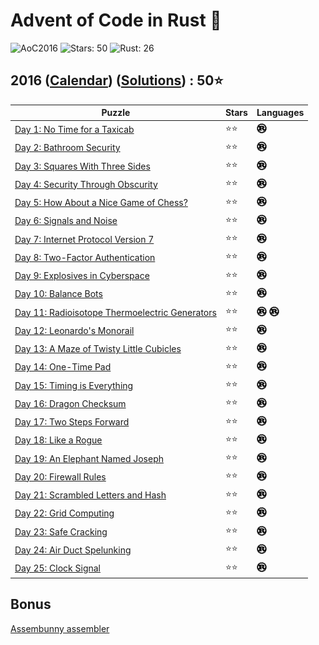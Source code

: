 # Advent of Code in Rust 🦀

![AoC2016](https://img.shields.io/badge/Advent_of_Code-2016-8A2BE2)
![Stars: 50](https://img.shields.io/badge/Stars-50⭐-blue)
![Rust: 26](https://img.shields.io/badge/Rust-26-cyan?logo=Rust)

## 2016 ([Calendar](https://adventofcode.com/2016)) ([Solutions](../2016/)) : 50⭐

Puzzle                                                                                 | Stars | Languages
-------------------------------------------------------------------------------------- | ----- | -----------
[Day 1: No Time for a Taxicab](https://adventofcode.com/2016/day/1)                    | ⭐⭐  | [![Rust](../scripts/assets/rust.png)](../2016/day1/day1.rs)
[Day 2: Bathroom Security](https://adventofcode.com/2016/day/2)                        | ⭐⭐  | [![Rust](../scripts/assets/rust.png)](../2016/day2/day2.rs)
[Day 3: Squares With Three Sides](https://adventofcode.com/2016/day/3)                 | ⭐⭐  | [![Rust](../scripts/assets/rust.png)](../2016/day3/day3.rs)
[Day 4: Security Through Obscurity](https://adventofcode.com/2016/day/4)               | ⭐⭐  | [![Rust](../scripts/assets/rust.png)](../2016/day4/day4.rs)
[Day 5: How About a Nice Game of Chess?](https://adventofcode.com/2016/day/5)          | ⭐⭐  | [![Rust](../scripts/assets/rust.png)](../2016/day5/day5.rs)
[Day 6: Signals and Noise](https://adventofcode.com/2016/day/6)                        | ⭐⭐  | [![Rust](../scripts/assets/rust.png)](../2016/day6/day6.rs)
[Day 7: Internet Protocol Version 7](https://adventofcode.com/2016/day/7)              | ⭐⭐  | [![Rust](../scripts/assets/rust.png)](../2016/day7/day7.rs)
[Day 8: Two-Factor Authentication](https://adventofcode.com/2016/day/8)                | ⭐⭐  | [![Rust](../scripts/assets/rust.png)](../2016/day8/day8.rs)
[Day 9: Explosives in Cyberspace](https://adventofcode.com/2016/day/9)                 | ⭐⭐  | [![Rust](../scripts/assets/rust.png)](../2016/day9/day9.rs)
[Day 10: Balance Bots](https://adventofcode.com/2016/day/10)                           | ⭐⭐  | [![Rust](../scripts/assets/rust.png)](../2016/day10/day10.rs)
[Day 11: Radioisotope Thermoelectric Generators](https://adventofcode.com/2016/day/11) | ⭐⭐  | [![Rust](../scripts/assets/rust.png)](../2016/day11/day11.rs) [![Rust](../scripts/assets/rust.png)](../2016/day11/day11_old.rs)
[Day 12: Leonardo's Monorail](https://adventofcode.com/2016/day/12)                    | ⭐⭐  | [![Rust](../scripts/assets/rust.png)](../2016/day12/day12.rs)
[Day 13: A Maze of Twisty Little Cubicles](https://adventofcode.com/2016/day/13)       | ⭐⭐  | [![Rust](../scripts/assets/rust.png)](../2016/day13/day13.rs)
[Day 14: One-Time Pad](https://adventofcode.com/2016/day/14)                           | ⭐⭐  | [![Rust](../scripts/assets/rust.png)](../2016/day14/day14.rs)
[Day 15: Timing is Everything](https://adventofcode.com/2016/day/15)                   | ⭐⭐  | [![Rust](../scripts/assets/rust.png)](../2016/day15/day15.rs)
[Day 16: Dragon Checksum](https://adventofcode.com/2016/day/16)                        | ⭐⭐  | [![Rust](../scripts/assets/rust.png)](../2016/day16/day16.rs)
[Day 17: Two Steps Forward](https://adventofcode.com/2016/day/17)                      | ⭐⭐  | [![Rust](../scripts/assets/rust.png)](../2016/day17/day17.rs)
[Day 18: Like a Rogue](https://adventofcode.com/2016/day/18)                           | ⭐⭐  | [![Rust](../scripts/assets/rust.png)](../2016/day18/day18.rs)
[Day 19: An Elephant Named Joseph](https://adventofcode.com/2016/day/19)               | ⭐⭐  | [![Rust](../scripts/assets/rust.png)](../2016/day19/day19.rs)
[Day 20: Firewall Rules](https://adventofcode.com/2016/day/20)                         | ⭐⭐  | [![Rust](../scripts/assets/rust.png)](../2016/day20/day20.rs)
[Day 21: Scrambled Letters and Hash](https://adventofcode.com/2016/day/21)             | ⭐⭐  | [![Rust](../scripts/assets/rust.png)](../2016/day21/day21.rs)
[Day 22: Grid Computing](https://adventofcode.com/2016/day/22)                         | ⭐⭐  | [![Rust](../scripts/assets/rust.png)](../2016/day22/day22.rs)
[Day 23: Safe Cracking](https://adventofcode.com/2016/day/23)                          | ⭐⭐  | [![Rust](../scripts/assets/rust.png)](../2016/day23/day23.rs)
[Day 24: Air Duct Spelunking](https://adventofcode.com/2016/day/24)                    | ⭐⭐  | [![Rust](../scripts/assets/rust.png)](../2016/day24/day24.rs)
[Day 25: Clock Signal](https://adventofcode.com/2016/day/25)                           | ⭐⭐  | [![Rust](../scripts/assets/rust.png)](../2016/day25/day25.rs)

## Bonus

[Assembunny assembler](../2016/assembunny/assembler/asm.py)
